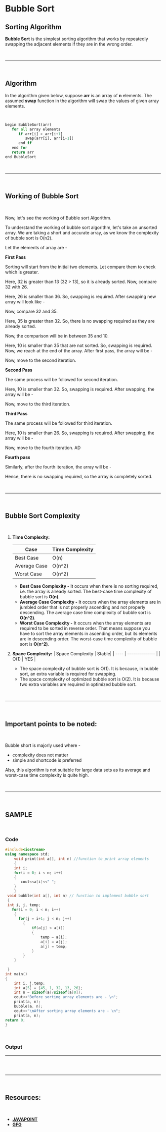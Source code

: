 # Bubble Sort
## **Sorting Algorithm**

**Bubble Sort** is the simplest sorting algorithm that works by repeatedly swapping the adjacent elements if they are in the wrong order. 

<br>

***
<br>

## **Algorithm**

In the algorithm given below, suppose **arr** is an array of **n** elements. The assumed **swap** function in the algorithm will swap the values of given array elements.

<br>

```python
begin BubbleSort(arr)  
   for all array elements  
      if arr[i] > arr[i+1]  
         swap(arr[i], arr[i+1])  
      end if  
   end for     
   return arr     
end BubbleSort  
```
<br>

***
<br>

## **Working of Bubble Sort**
<br>

Now, let's see the working of Bubble sort Algorithm.

To understand the working of bubble sort algorithm, let's take an unsorted array. We are taking a short and accurate array, as we know the complexity of bubble sort is O(n2).

Let the elements of array are -

**First Pass**

Sorting will start from the initial two elements. Let compare them to check which is greater.

Here, 32 is greater than 13 (32 > 13), so it is already sorted. Now, compare 32 with 26.

Here, 26 is smaller than 36. So, swapping is required. After swapping new array will look like -

Now, compare 32 and 35.

Here, 35 is greater than 32. So, there is no swapping required as they are already sorted.

Now, the comparison will be in between 35 and 10.

Here, 10 is smaller than 35 that are not sorted. So, swapping is required. Now, we reach at the end of the array. After first pass, the array will be -

Now, move to the second iteration.

**Second Pass**

The same process will be followed for second iteration.

Here, 10 is smaller than 32. So, swapping is required. After swapping, the array will be -

Now, move to the third iteration.

**Third Pass**

The same process will be followed for third iteration.

Here, 10 is smaller than 26. So, swapping is required. After swapping, the array will be -

Now, move to the fourth iteration.
AD

**Fourth pass**

Similarly, after the fourth iteration, the array will be -

Hence, there is no swapping required, so the array is completely sorted.

<br>

***
<br>

## **Bubble Sort Complexity** 

<br>

1. **Time Complexity:** 

    | Case | Time Complexity|
    | ---- | -------------- |
    | Best Case | O(n) |
    | Average Case | O(n^2) |
    | Worst Case | O(n^2) |

    * **Best Case Complexity -** It occurs when there is no sorting required, i.e. the array is already sorted. The best-case time complexity of bubble sort is **O(n)**.
    * **Average Case Complexity -** It occurs when the array elements are in jumbled order that is not properly ascending and not properly descending. The average case time complexity of bubble sort is **O(n^2)**.
    * **Worst Case Complexity -** It occurs when the array elements are required to be sorted in reverse order. That means suppose you have to sort the array elements in ascending order, but its elements are in descending order. The worst-case time complexity of bubble sort is **O(n^2)**.

2. **Space Complexity:** 
    | Space Complexity | Stable|
    | ---- | -------------- |
    | O(1) | YES |

    * The space complexity of bubble sort is O(1). It is because, in bubble sort, an extra variable is required for swapping.
    * The space complexity of optimized bubble sort is O(2). It is because two extra variables are required in optimized bubble sort.

<br>

***
<br>

## **Important points to be noted:**

<br>

Bubble short is majorly used where -

* complexity does not matter
* simple and shortcode is preferred

Also, this algorithm is not suitable for large data sets as its average and worst-case time complexity is quite high.

<br>

***

<br>

## **SAMPLE**

<br>

### **Code**

```cpp
#include<iostream>    
using namespace std;    
    void print(int a[], int n) //function to print array elements  
    {  
    int i;  
    for(i = 0; i < n; i++)    
    {    
       cout<<a[i]<<" ";     
    }        
    }  
 void bubble(int a[], int n) // function to implement bubble sort  
 {  
 int i, j, temp;  
   for(i = 0; i < n; i++)    
    {    
      for(j = i+1; j < n; j++)    
        {    
            if(a[j] < a[i])    
            {    
                temp = a[i];    
                a[i] = a[j];    
                a[j] = temp;     
            }     
        }     
    }     
    
 }  
int main()    
{    
    int i, j,temp;     
    int a[5] = {45, 1, 32, 13, 26};     
    int n = sizeof(a)/sizeof(a[0]);   
    cout<<"Before sorting array elements are - \n";  
    print(a, n);  
    bubble(a, n);  
    cout<<"\nAfter sorting array elements are - \n";    
    print(a, n);  
return 0;  
}    
```
<br>

### **Output**
***
<br>


<br>

***
<br>

## **Resources:**
<br>

* [**JAVAPOINT**](https://www.javatpoint.com/bubble-sort)
* [**GFG**](https://www.geeksforgeeks.org/bubble-sort/)
